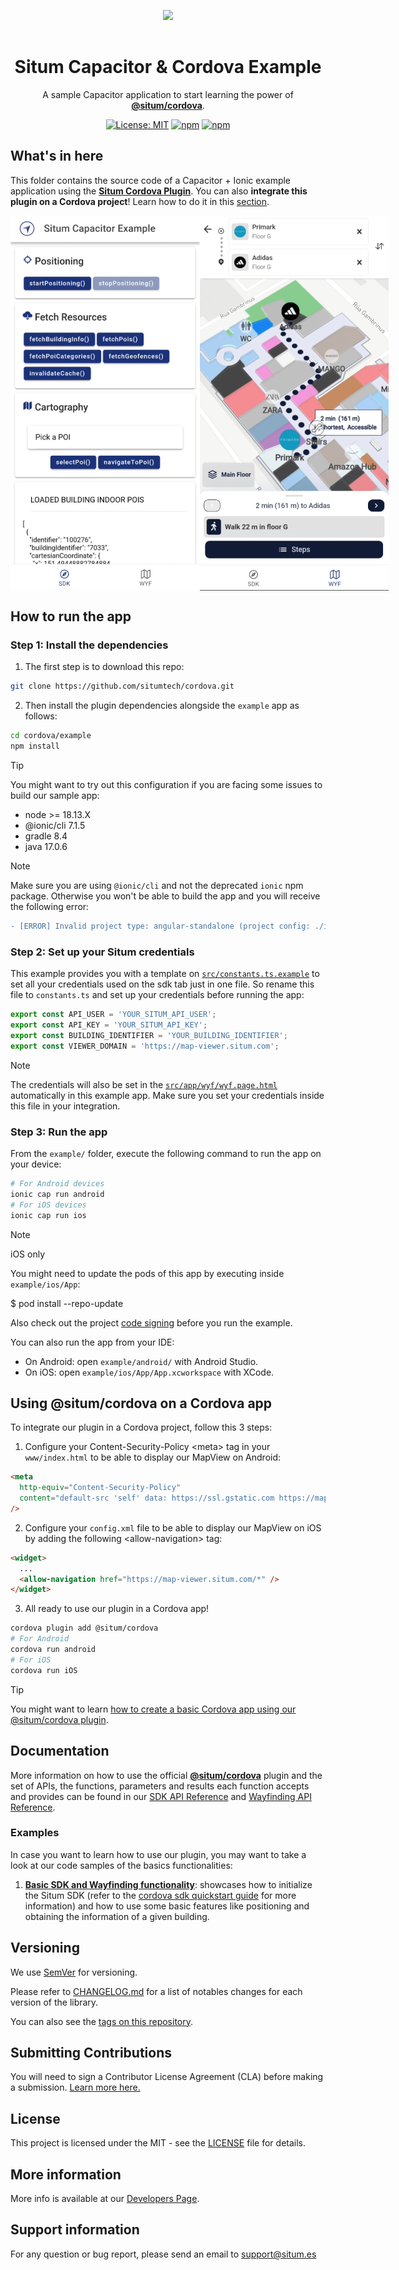 <p align="center"> <img width="233" src="https://situm.com/wp-content/themes/situm/img/logo-situm.svg" style="margin-bottom:1rem" />
<h1 align="center">Situm Capacitor & Cordova Example</h1>
</p>

<div align="center" style="text-align:center">

A sample Capacitor application to start learning the power of [**@situm/cordova**](https://www.npmjs.com/package/@situm/cordova).

</div>

<div align="center" style="text-align:center">

[![License: MIT](https://img.shields.io/badge/License-MIT-blue.svg)](https://opensource.org/licenses/MIT)
[![npm](https://img.shields.io/npm/v/@situm/cordova.svg)](https://www.npmjs.com/package/@situm/cordova)
[![npm](https://img.shields.io/npm/dm/@situm/cordova.svg)](https://www.npmjs.com/package/@situm/cordova)

</div>

## What's in here

This folder contains the source code of a Capacitor + Ionic example application using the [**Situm Cordova Plugin**](../README.md). You can also **integrate this plugin on a Cordova project**! Learn how to do it in this [section](#using-situmcordova-on-a-cordova-app).

<div align="center" style="display: flex;">
    <img src="./docs/assets/sdk_preview.png" alt="sdk_preview">
    <img src="./docs/assets/wyf_preview.png" alt="wyf_preview">
</div>

## How to run the app

### Step 1: Install the dependencies

1. The first step is to download this repo:

```bash
git clone https://github.com/situmtech/cordova.git
```

2. Then install the plugin dependencies alongside the `example` app as follows:

```bash
cd cordova/example
npm install
```

> [!TIP]
> You might want to try out this configuration if you are facing some issues to build our sample app:
>
> - node >= 18.13.X
> - @ionic/cli 7.1.5
> - gradle 8.4
> - java 17.0.6

> [!NOTE]
> Make sure you are using `@ionic/cli` and not the deprecated `ionic` npm package. Otherwise you won't be able to build the app and you will receive the following error:

```diff
- [ERROR] Invalid project type: angular-standalone (project config: ./ionic.config.json).
```

### Step 2: Set up your Situm credentials

This example provides you with a template on [`src/constants.ts.example`](src/constants.ts.example) to set all your credentials used on the sdk tab just in one file. So rename this file to `constants.ts` and set up your credentials before running the app:

```typescript
export const API_USER = 'YOUR_SITUM_API_USER';
export const API_KEY = 'YOUR_SITUM_API_KEY';
export const BUILDING_IDENTIFIER = 'YOUR_BUILDING_IDENTIFIER';
export const VIEWER_DOMAIN = 'https://map-viewer.situm.com';
```

> [!NOTE]
> The credentials will also be set in the [`src/app/wyf/wyf.page.html`](./src/app/wyf/wyf.page.html) automatically in this example app. Make sure you set your credentials inside this file in your integration.

### Step 3: Run the app <a name="runapplication"></a>

From the `example/` folder, execute the following command to run the app on your device:

```bash
# For Android devices
ionic cap run android
# For iOS devices
ionic cap run ios
```

> [!NOTE]
> iOS only
>
> You might need to update the pods of this app by executing inside `example/ios/App`:
>
> $ pod install --repo-update
>
> Also check out the project [code signing](https://developer.apple.com/support/code-signing/) before you run the example.

You can also run the app from your IDE:

- On Android: open `example/android/` with Android Studio.
- On iOS: open `example/ios/App/App.xcworkspace` with XCode.

## Using @situm/cordova on a Cordova app

To integrate our plugin in a Cordova project, follow this 3 steps:

1. Configure your Content-Security-Policy \<meta\> tag in your `www/index.html` to be able to display our MapView on Android:

```html
<meta
  http-equiv="Content-Security-Policy"
  content="default-src 'self' data: https://ssl.gstatic.com https://map-viewer.situm.com 'unsafe-eval'; style-src 'self' 'unsafe-inline'; media-src *; img-src 'self' data: content:;"
/>
```

2. Configure your `config.xml` file to be able to display our MapView on iOS by adding the following \<allow-navigation\> tag:

```html
<widget>
  ...
  <allow-navigation href="https://map-viewer.situm.com/*" />
</widget>
```

3. All ready to use our plugin in a Cordova app!

```bash
cordova plugin add @situm/cordova
# For Android
cordova run android
# For iOS
cordova run iOS
```

> [!TIP]
> You might want to learn [how to create a basic Cordova app using our @situm/cordova plugin](https://situm.com/docs/a-basic-cordova-app/).

## Documentation

More information on how to use the official [**@situm/cordova**](https://www.npmjs.com/package/@situm/cordova) plugin and the set of APIs, the functions, parameters and results each function accepts and provides can be found in our [SDK API Reference](https://developers.situm.com/sdk_documentation/cordova/jsdoc/latest/situm) and [Wayfinding API Reference](https://developers.situm.com/sdk_documentation/cordova/jsdoc/latest/mapview).

### Examples

In case you want to learn how to use our plugin, you may want to take a look at our code samples of the basics functionalities:

1. [**Basic SDK and Wayfinding functionality**](./src/app/sdk/sdk.page.ts): showcases how to initialize the Situm SDK (refer to the [cordova sdk quickstart guide](https://situm.com/docs/a-basic-cordova-app/) for more information) and how to use some basic features like positioning and obtaining the information of a given building.

## Versioning

We use [SemVer](http://semver.org/) for versioning.

Please refer to [CHANGELOG.md](../CHANGELOG.md) for a list of notables changes for each version of the library.

You can also see the [tags on this repository](https://github.com/situmtech/cordova/tags).

## Submitting Contributions

You will need to sign a Contributor License Agreement (CLA) before making a submission. [Learn more here.](https://situm.com/contributions/)

## License

This project is licensed under the MIT - see the [LICENSE](../LICENSE) file for details.

## More information

More info is available at our [Developers Page](https://situm.com/docs/01-introduction/).

## Support information

For any question or bug report, please send an email to [support@situm.es](mailto:support@situm.es)
